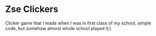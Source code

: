 # Zse Clickers
Clicker game that I made when I was in first class of my school, simple code, but somehow almost whole school played it;)
